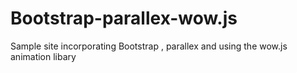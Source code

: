 # Bootstrap-parallex-wow.js
Sample site incorporating Bootstrap , parallex and using the wow.js animation libary
